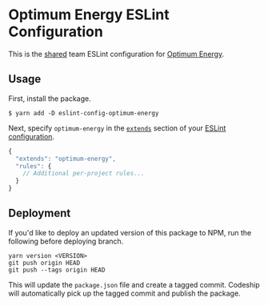 # Optimum Energy ESLint Configuration

This is the [shared](http://eslint.org/docs/developer-guide/shareable-configs.html) team ESLint
configuration for [Optimum Energy](http://optimumenergyco.com/).


## Usage

First, install the package.

```
$ yarn add -D eslint-config-optimum-energy
```

Next, specify `optimum-energy` in the
[`extends`](http://eslint.org/docs/user-guide/configuring#extending-configuration-files) section of
your [ESLint configuration](http://eslint.org/docs/user-guide/configuring).

``` js
{
  "extends": "optimum-energy",
  "rules": {
    // Additional per-project rules...
  }
}
```

## Deployment

If you'd like to deploy an updated version of this package to NPM, run the following before deploying
branch.

``` shell
yarn version <VERSION>
git push origin HEAD
git push --tags origin HEAD
```

This will update the `package.json` file and create a tagged commit. Codeship will automatically
pick up the tagged commit and publish the package.
